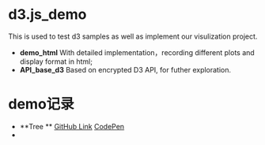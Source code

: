 # d3.js_demo
This is used to test d3 samples as  well as implement our visulization project.

* **demo_html** With detailed implementation，recording different plots and display format in html; 
* **API_base_d3** Based on encrypted D3 API, for futher exploration. 

 # demo记录
* **Tree ** [GitHub Link](http://localhost:63342/NewYorkEnergyUsage/demo_html/Tree.html) [CodePen](https://codepen.io/joeoeoe/pen/PooXPEL?editors=0010)
* 